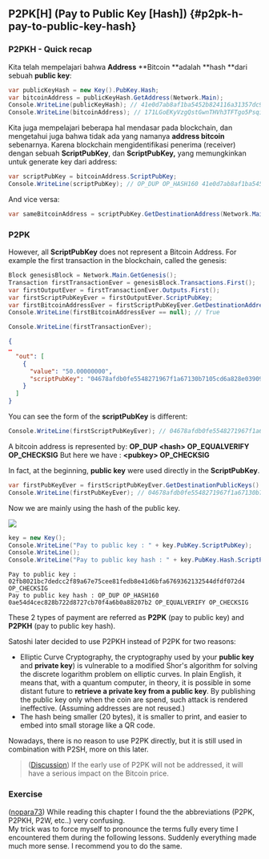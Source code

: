 ## P2PK\[H\] \(Pay to Public Key \[Hash\]\) {#p2pk-h-pay-to-public-key-hash}

### P2PKH - Quick recap

Kita telah mempelajari bahwa **Address** **Bitcoin **adalah **hash **dari sebuah **public key**:

```cs
var publicKeyHash = new Key().PubKey.Hash;
var bitcoinAddress = publicKeyHash.GetAddress(Network.Main);
Console.WriteLine(publicKeyHash); // 41e0d7ab8af1ba5452b824116a31357dc931cf28
Console.WriteLine(bitcoinAddress); // 171LGoEKyVzgQstGwnTHVh3TFTgo5PsqiY
```

Kita juga mempelajari beberapa hal mendasar pada blockchain, dan mengetahui juga bahwa tidak ada yang namanya **address bitcoin** sebenarnya. Karena blockchain mengidentifikasi penerima \(receiver\) dengan sebuah **ScriptPubKey**, dan **ScriptPubKey,** yang memungkinkan untuk generate key dari address:

```cs
var scriptPubKey = bitcoinAddress.ScriptPubKey;
Console.WriteLine(scriptPubKey); // OP_DUP OP_HASH160 41e0d7ab8af1ba5452b824116a31357dc931cf28 OP_EQUALVERIFY OP_CHECKSIG
```

And vice versa:

```cs
var sameBitcoinAddress = scriptPubKey.GetDestinationAddress(Network.Main);
```

### P2PK

However, all **ScriptPubKey** does not represent a Bitcoin Address. For example the first transaction in the blockchain, called the genesis:

```cs
Block genesisBlock = Network.Main.GetGenesis();
Transaction firstTransactionEver = genesisBlock.Transactions.First();
var firstOutputEver = firstTransactionEver.Outputs.First();
var firstScriptPubKeyEver = firstOutputEver.ScriptPubKey;
var firstBitcoinAddressEver = firstScriptPubKeyEver.GetDestinationAddress(Network.Main);
Console.WriteLine(firstBitcoinAddressEver == null); // True
```

```cs
Console.WriteLine(firstTransactionEver);
```

```json
{
…
  "out": [
    {
      "value": "50.00000000",
      "scriptPubKey": "04678afdb0fe5548271967f1a67130b7105cd6a828e03909a67962e0ea1f61deb649f6bc3f4cef38c4f35504e51ec112de5c384df7ba0b8d578a4c702b6bf11d5f OP_CHECKSIG"
    }
  ]
}
```

You can see the form of the **scriptPubKey** is different:

```cs
Console.WriteLine(firstScriptPubKeyEver); // 04678afdb0fe5548271967f1a67130b7105cd6a828e03909a67962e0ea1f61deb649f6bc3f4cef38c4f35504e51ec112de5c384df7ba0b8d578a4c702b6bf11d5f OP_CHECKSIG
```

A bitcoin address is represented by: **OP\_DUP &lt;hash&gt; OP\_EQUALVERIFY OP\_CHECKSIG** But here we have : **&lt;pubkey&gt; OP\_CHECKSIG**

In fact, at the beginning, **public key** were used directly in the **ScriptPubKey**.

```cs
var firstPubKeyEver = firstScriptPubKeyEver.GetDestinationPublicKeys().First();
Console.WriteLine(firstPubKeyEver); // 04678afdb0fe5548271967f1a67130b7105cd6a828e03909a67962e0ea1f61deb649f6bc3f4cef38c4f35504e51ec112de5c384df7ba0b8d578a4c702b6bf11d5f
```

Now we are mainly using the hash of the public key.

![](../assets/PPKH.png)

```cs
key = new Key();
Console.WriteLine("Pay to public key : " + key.PubKey.ScriptPubKey);
Console.WriteLine();
Console.WriteLine("Pay to public key hash : " + key.PubKey.Hash.ScriptPubKey);
```

```
Pay to public key : 02fb8021bc7dedcc2f89a67e75cee81fedb8e41d6bfa6769362132544dfdf072d4 OP_CHECKSIG
Pay to public key hash : OP_DUP OP_HASH160 0ae54d4cec828b722d8727cb70f4a6b0a88207b2 OP_EQUALVERIFY OP_CHECKSIG
```

These 2 types of payment are referred as **P2PK** \(pay to public key\) and **P2PKH** \(pay to public key hash\).

Satoshi later decided to use P2PKH instead of P2PK for two reasons:

* Elliptic Curve Cryptography, the cryptography used by your **public key** and **private key**\) is vulnerable to a modified Shor's algorithm for solving the discrete logarithm problem on elliptic curves. In plain English, it means that, with a quantum computer, in theory, it is possible in some distant future to **retrieve a private key from a public key**. By publishing the public key only when the coin are spend, such attack is rendered ineffective. \(Assuming addresses are not reused.\) 
* The hash being smaller \(20 bytes\), it is smaller to print, and easier to embed into small storage like a QR code.

Nowadays, there is no reason to use P2PK directly, but it is still used in combination with P2SH, more on this later.

> \([Discussion](https://www.reddit.com/r/Bitcoin/comments/4isxjr/petition_to_protect_satoshis_coins/d30we6f)\) If the early use of P2PK will not be addressed, it will have a serious impact on the Bitcoin price.

### Exercise

\([nopara73](https://github.com/nopara73)\) While reading this chapter I found the the abbreviations \(P2PK, P2PKH, P2W, etc..\) very confusing.  
My trick was to force myself to pronounce the terms fully every time I encountered them during the following lessons. Suddenly everything made much more sense. I recommend you to do the same.

